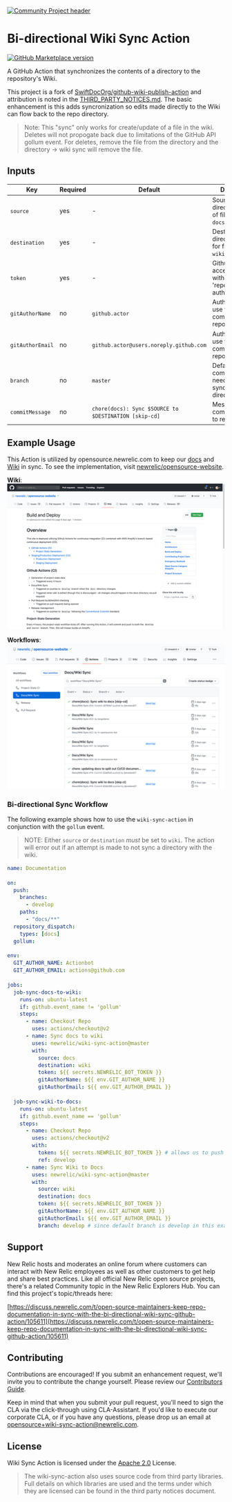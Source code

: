 [![Community Project header](https://github.com/newrelic/opensource-website/raw/master/src/images/categories/Community_Project.png)](https://opensource.newrelic.com/oss-category/#community-project)

# Bi-directional Wiki Sync Action

[![GitHub Marketplace version](https://img.shields.io/github/release/newrelic/bi-directional-wiki-sync-action.svg?label=Marketplace&logo=github)](https://github.com/marketplace/actions/bi-directional-wiki-sync-action)

A GitHub Action that synchronizes the contents of a directory to the repository's Wiki.

This project is a fork of [SwiftDocOrg/github-wiki-publish-action](https://github.com/SwiftDocOrg/github-wiki-publish-action) and attribution is noted in the [THIRD_PARTY_NOTICES.md](./THIRD_PARTY_NOTICES.md). The basic enhancement is this adds syncronization so edits made directly to the Wiki can flow back to the repo directory.

> Note: This "sync" only works for create/update of a file in the wiki. Deletes will not propogate back due to limitations of the GitHub API gollum event. For deletes, remove the file from the directory and the directory -> wiki sync will remove the file.

## Inputs

| Key              | Required | Default                                               | Description                                                                |
| ---------------- | -------- | ----------------------------------------------------- | -------------------------------------------------------------------------- |
| `source`         | yes      | -                                                     | Source directory/location of file sync (ex: `docs`).                       |
| `destination`    | yes      | -                                                     | Destination directory/location for file sync (ex: `wiki`).                 |
| `token`          | yes      | -                                                     | Github personal access token with at least 'repo' authorization.           |
| `gitAuthorName`  | no       | `github.actor`                                        | Author name to use for committing to repository.                           |
| `gitAuthorEmail` | no       | `github.actor@users.noreply.github.com`               | Author name to use for committing to repository.                           |
| `branch`         | no       | `master`                                              | Default branch to commit to. Only needed when syncing wiki to a directory. |
| `commitMessage`  | no       | `chore(docs): Sync $SOURCE to $DESTINATION [skip-cd]` | Message for committing files to repository.                                |

## Example Usage

This Action is utilized by opensource.newrelic.com to keep our [docs](https://github.com/newrelic/opensource-website/tree/develop/docs) and [Wiki](https://github.com/newrelic/opensource-website/wiki) in sync. To see the implementation, visit [newrelic/opensource-website](https://github.com/newrelic/opensource-website/blob/develop/.github/workflows/docs.yml).

**Wiki**:
![opensource-website wiki](./screenshots/screenshot-01.png)

**Workflows**:
![workflow runs](./screenshots/screenshot-02.png)

### Bi-directional Sync Workflow

The following example shows how to use the `wiki-sync-action` in conjunction with the `gollum` event.

> NOTE: Either `source` or `destination` _must_ be set to `wiki`. The action will error out if an attempt is made to not sync a directory with the wiki.

```yaml
name: Documentation

on:
  push:
    branches:
      - develop
    paths:
      - "docs/**"
  repository_dispatch:
    types: [docs]
  gollum:

env:
  GIT_AUTHOR_NAME: Actionbot
  GIT_AUTHOR_EMAIL: actions@github.com

jobs:
  job-sync-docs-to-wiki:
    runs-on: ubuntu-latest
    if: github.event_name != 'gollum'
    steps:
      - name: Checkout Repo
        uses: actions/checkout@v2
      - name: Sync docs to wiki
        uses: newrelic/wiki-sync-action@master
        with:
          source: docs
          destination: wiki
          token: ${{ secrets.NEWRELIC_BOT_TOKEN }}
          gitAuthorName: ${{ env.GIT_AUTHOR_NAME }}
          gitAuthorEmail: ${{ env.GIT_AUTHOR_EMAIL }}
  
  job-sync-wiki-to-docs:
    runs-on: ubuntu-latest
    if: github.event_name == 'gollum'
    steps:
      - name: Checkout Repo
        uses: actions/checkout@v2
        with:
          token: ${{ secrets.NEWRELIC_BOT_TOKEN }} # allows us to push back to repo
          ref: develop
      - name: Sync Wiki to Docs
        uses: newrelic/wiki-sync-action@master
        with:
          source: wiki
          destination: docs
          token: ${{ secrets.NEWRELIC_BOT_TOKEN }}
          gitAuthorName: ${{ env.GIT_AUTHOR_NAME }}
          gitAuthorEmail: ${{ env.GIT_AUTHOR_EMAIL }}
          branch: develop # since default branch is develop in this example
```

## Support

New Relic hosts and moderates an online forum where customers can interact with New Relic employees as well as other customers to get help and share best practices. Like all official New Relic open source projects, there's a related Community topic in the New Relic Explorers Hub. You can find this project's topic/threads here:

[https://discuss.newrelic.com/t/open-source-maintainers-keep-repo-documentation-in-sync-with-the-bi-directional-wiki-sync-github-action/105611](https://discuss.newrelic.com/t/open-source-maintainers-keep-repo-documentation-in-sync-with-the-bi-directional-wiki-sync-github-action/105611)

## Contributing

Contributions are encouraged! If you submit an enhancement request, we'll invite you to contribute the change yourself. Please review our [Contributors Guide](CONTRIBUTING.md).

Keep in mind that when you submit your pull request, you'll need to sign the CLA via the click-through using CLA-Assistant. If you'd like to execute our corporate CLA, or if you have any questions, please drop us an email at opensource+wiki-sync-action@newrelic.com.

## License

Wiki Sync Action is licensed under the [Apache 2.0](http://apache.org/licenses/LICENSE-2.0.txt) License.
>The wiki-sync-action also uses source code from third party libraries. Full details on which libraries are used and the terms under which they are licensed can be found in the third party notices document.
